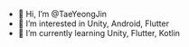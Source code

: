 - 👋 Hi, I’m @TaeYeongJin
- 👀 I’m interested in Unity, Android, Flutter
- 🌱 I’m currently learning Unity, Flutter, Kotlin

<!---
TaeYeongJin/TaeYeongJin is a ✨ special ✨ repository because its `README.md` (this file) appears on your GitHub profile.
You can click the Preview link to take a look at your changes.
--->
